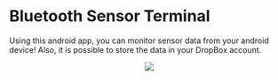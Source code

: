 # Bluetooth Sensor Terminal

Using this android app, you can monitor sensor data from your android device!
Also, it is possible to store the data in your DropBox account.

<p align="center">
  <img src="https://dl.dropboxusercontent.com/s/h2zjvyhys9eqdzq/0.png?"/>
</p>
